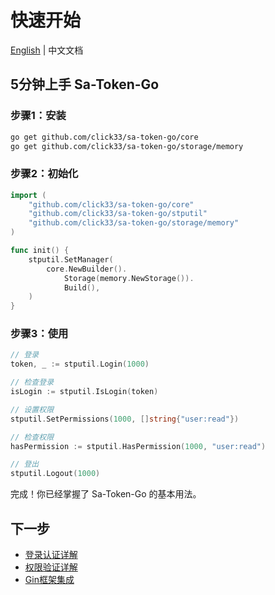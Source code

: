 # 快速开始

[English](quick-start.md) | 中文文档

## 5分钟上手 Sa-Token-Go

### 步骤1：安装

```bash
go get github.com/click33/sa-token-go/core
go get github.com/click33/sa-token-go/storage/memory
```

### 步骤2：初始化

```go
import (
    "github.com/click33/sa-token-go/core"
    "github.com/click33/sa-token-go/stputil"
    "github.com/click33/sa-token-go/storage/memory"
)

func init() {
    stputil.SetManager(
        core.NewBuilder().
            Storage(memory.NewStorage()).
            Build(),
    )
}
```

### 步骤3：使用

```go
// 登录
token, _ := stputil.Login(1000)

// 检查登录
isLogin := stputil.IsLogin(token)

// 设置权限
stputil.SetPermissions(1000, []string{"user:read"})

// 检查权限
hasPermission := stputil.HasPermission(1000, "user:read")

// 登出
stputil.Logout(1000)
```

完成！你已经掌握了 Sa-Token-Go 的基本用法。

## 下一步

- [登录认证详解](../guide/authentication.md)
- [权限验证详解](../guide/permission.md)
- [Gin框架集成](../guide/gin-integration.md)

